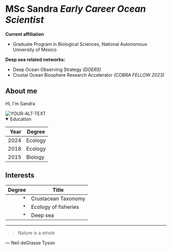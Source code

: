 # **MSc Sandra**  *Early Career Ocean Scientist*

**Current affiliation** 
- Graduate Program in Biological Sciences, National Autonomous University of Mexico

**Deep sea related networks:** 
- Deep Ocean Observing Strategy  _(DOERS)_
- Crustal Ocean Biosphere Research Accelerator _(COBRA FELLOW 2023)_

## About me

Hi, I'm Sandra



<picture>
 <source media="(prefers-color-scheme: dark)" srcset="https://d2zmi9say0r1yj.cloudfront.net/OceanImageBank_RichardBarnden_12.jpg">
 <source media="(prefers-color-scheme: light)" srcset="https://d2zmi9say0r1yj.cloudfront.net/OceanImageBank_RichardBarnden_12.jpg">
 <img alt="YOUR-ALT-TEXT" src="https://d2zmi9say0r1yj.cloudfront.net/OceanImageBank_RichardBarnden_12.jpg">
</picture>


<details open>
<summary>Education</summary>

| Year  | Degree |
|-----:|---------------|
|     2024 | Ecology              |
|     2018 | Ecology              |
|     2015 | Biology             |

 </details>
 
 
## Interests

| Degree | Title |
|-----:|---------------|
|    * | Crustacean Taxonomy              |
|    * | Ecology of fisheries              |
|    *  |  Deep sea             |



<!-- TO DO: add more details about me later -->



---
> Nature is a whole

— Neil deGrasse Tyson
